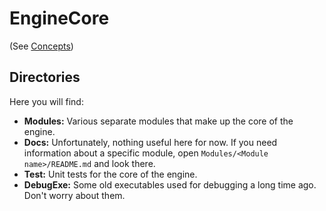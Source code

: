 # EngineCore 
(See [Concepts](https://github.com/jbatnozic/Hobgoblin#concept))

## Directories
Here you will find:
- **Modules:** Various separate modules that make up the core of the engine.
- **Docs:** Unfortunately, nothing useful here for now. If you need information about a specific module, open
`Modules/<Module name>/README.md` and look there.
- **Test:** Unit tests for the core of the engine.
- **DebugExe:** Some old executables used for debugging a long time ago. Don't worry about them.

